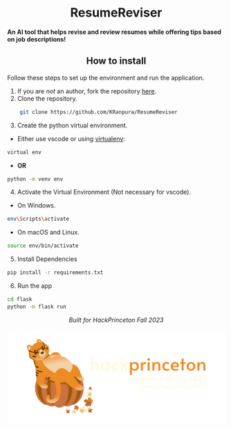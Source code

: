 <div align=center>

# ResumeReviser

</div>

**An AI tool that helps revise and review resumes while offering tips based on job descriptions!**

<div align="center">

## How to install

</div>

Follow these steps to set up the environment and run the application.
1. If you are *not* an author, fork the repository [here](https://github.com/KRanpura/ResumeReviser/fork).
2. Clone the repository.
```bash
    git clone https://github.com/KRanpura/ResumeReviser
```
3. Create the python virtual environment.
- Either use vscode or using [virtualenv](https://learnpython.com/blog/how-to-use-virtualenv-python/):
```bash
virtual env 
```
- **OR**
```bash
python -m venv env
```
4. Activate the Virtual Environment (Not necessary for vscode).

- On Windows.

```bash
env\Scripts\activate
```

- On macOS and Linux.

```bash
source env/bin/activate
```

5. Install Dependencies
```bash
pip install -r requirements.txt
```

6. Run the app
```bash
cd flask
python -m flask run
```

<p align="center">
<i>Built for HackPrinceton Fall 2023<i>
<p>

![hackprinceton banner](imgs/hackprinceton_banner.png)

